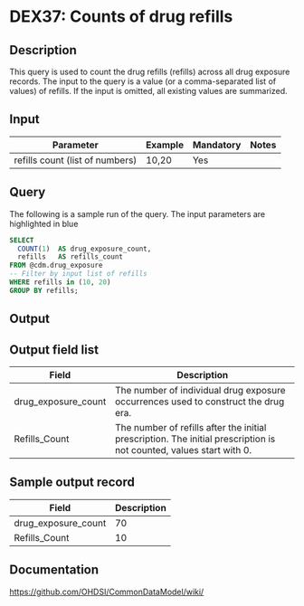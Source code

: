 <!---
Group:drug exposure
Name:DEX37 Counts of drug refills
Author:Patrick Ryan
CDM Version: 5.3
-->

# DEX37: Counts of drug refills

## Description
This query is used to count the drug refills (refills) across all drug exposure records. 
The input to the query is a value (or a comma-separated list of values) of refills. 
If the input is omitted, all existing values are summarized.

## Input

|  Parameter |  Example |  Mandatory |  Notes |
| --- | --- | --- | --- |
| refills count (list of numbers) | 10,20 | Yes |


## Query

The following is a sample run of the query. The input parameters are highlighted in  blue

```sql
SELECT 
  COUNT(1)  AS drug_exposure_count, 
  refills   AS refills_count
FROM @cdm.drug_exposure 
-- Filter by input list of refills
WHERE refills in (10, 20)
GROUP BY refills;
```

## Output


## Output field list

|  Field |  Description |
| --- | --- |
| drug_exposure_count | The number of individual drug exposure occurrences used to construct the drug era. |
| Refills_Count | The number of refills after the initial prescription. The initial prescription is not counted, values start with 0. |


## Sample output record

|  Field |  Description |
| --- | --- |
| drug_exposure_count |  70 |
| Refills_Count |  10 |

## Documentation
https://github.com/OHDSI/CommonDataModel/wiki/

